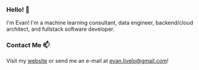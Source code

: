 ### Hello! 👋

I'm Evan! I'm a machine learning consultant, data engineer, backend/cloud architect, and fullstack software developer.

### Contact Me 📫

Visit my [website](https://www.evanlivelo.com) or send me an e-mail at [evan.livelo@gmail.com](mailto:evan.livelo@gmail.com)!

<!--
**Vandenn/Vandenn** is a ✨ _special_ ✨ repository because its `README.md` (this file) appears on your GitHub profile.

Here are some ideas to get you started:

- 🔭 I’m currently working on ...
- 🌱 I’m currently learning ...
- 👯 I’m looking to collaborate on ...
- 🤔 I’m looking for help with ...
- 💬 Ask me about ...
- 📫 How to reach me: ...
- 😄 Pronouns: ...
- ⚡ Fun fact: ...
-->
